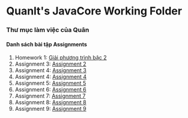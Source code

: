 # Quanlt's JavaCore Working Folder
### Thư mục làm việc của Quân
#### Danh sách bài tập Assignments
1. Homework 1: [Giải phương trình bậc 2](https://github.com/FASTTRACKSE/FFSE1704.JavaCore/blob/master/Quanlt/src/fasttrackse/bai1/homework/Giaiphuongtrinhbachai.java)
2. Assignment 3: [Assignment 2](https://github.com/FASTTRACKSE/FFSE1704.JavaCore/blob/master/Quanlt/src/fasttrackse/bai2/assignment/Assignment3.java)
3. Assignment 4: [Assignment 3](https://github.com/FASTTRACKSE/FFSE1704.JavaCore/blob/master/Quanlt/src/fasttrackse/bai2/assignment/Assignmentt4.java)
4. Assignment 4: [Assignment 4](https://github.com/FASTTRACKSE/FFSE1704.JavaCore/tree/master/Quanlt/src/fasttrackse/bai3/study)
5. Assignment 5: [Assignment 5](https://github.com/FASTTRACKSE/FFSE1704.JavaCore/tree/master/Quanlt/src/fasttrackse/bai3/quanlytiendien)
5. Assignment 6: [Assignment 6](https://fb.me/quanltofficial)
5. Assignment 7: [Assignment 7](https://github.com/FASTTRACKSE/FFSE1704.JavaCore/tree/master/Quanlt/src/fasttrackse/ass7)
5. Assignment 8: [Assignment 8](https://github.com/FASTTRACKSE/FFSE1704.JavaCore/tree/master/Quanlt/src/fasttrackse/asm5plus)
5. Assignment 9: [Assignment 9](https://github.com/FASTTRACKSE/FFSE1704.JavaCore/tree/master/Quanlt/src/fasttrackse/asm8)
